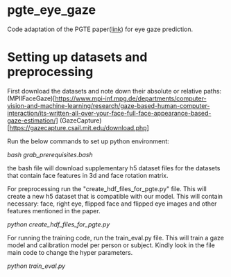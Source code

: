 # pgte_eye_gaze
Code adaptation of the PGTE paper([link](http://jcse.kiise.org/files/V17N2-01.pdf)) for eye gaze prediction.

# Setting up datasets and preprocessing
First download the datasets and note down their absolute or relative paths: (MPIIFaceGaze)[https://www.mpi-inf.mpg.de/departments/computer-vision-and-machine-learning/research/gaze-based-human-computer-interaction/its-written-all-over-your-face-full-face-appearance-based-gaze-estimation/] (GazeCapture)[https://gazecapture.csail.mit.edu/download.php]

Run the below commands to set up python environment:

*bash grab_prerequisites.bash*

the bash file will download supplementary h5 dataset files for the datasets that contain face features in 3d and face rotation matrix.

For preprocessing run the "create_hdf_files_for_pgte.py" file. This will create a new h5 dataset that is compatible with our model. This will contain necessary: face, right eye, flipped face and flipped eye images and other features mentioned in the paper.

*python create_hdf_files_for_pgte.py*


For running the training code, run the train_eval.py file. This will train a gaze model and calibration model per person or subject. Kindly look in the file main code to change the hyper parameters.

*python train_eval.py*
